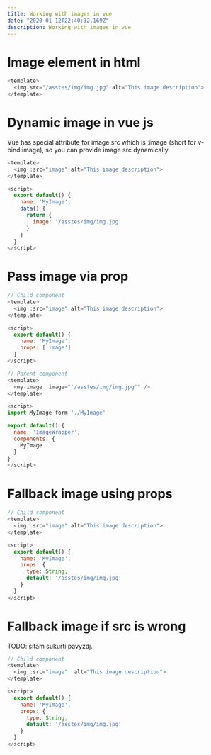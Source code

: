 ```yaml
---
title: Working with images in vue
date: "2020-01-12T22:40:32.169Z"
description: Working with images in vue
---
```


# Image element in html

```javascript
<template>
  <img src="/asstes/img/img.jpg" alt="This image description">
</template>
```

# Dynamic image in vue js

Vue has special attribute for image src which is :image (short for v-bind:image), so you can provide image src dynamically

```javascript
<template>
  <img :src="image" alt="This image description">
</template>

<script>
  export default() {
    name: 'MyImage',
    data() {
      return {
        image: '/asstes/img/img.jpg'
      }
    }
  }
</script>
```

# Pass image via prop

```javascript
// Child component
<template>
  <img :src="image" alt="This image description">
</template>

<script>
  export default() {
    name: 'MyImage',
    props: ['image']
  }
</script>
```

```javascript
// Parent component
<template>
  <my-image :image="'/asstes/img/img.jpg'" />
</template>

<script>
import MyImage form './MyImage'

export default() {
  name: 'ImageWrapper',
  components: {
    MyImage
  }
}
</script>
```

# Fallback image using props

```javascript
// Child component
<template>
  <img :src="image" alt="This image description">
</template>

<script>
  export default() {
    name: 'MyImage',
    props: {
      type: String,
      default: '/asstes/img/img.jpg'
    }
  }
</script>
```

# Fallback image if src is wrong

TODO: šitam sukurti pavyzdį.

```javascript
// Child component
<template>
  <img :src="image"  alt="This image description">
</template>

<script>
  export default() {
    name: 'MyImage',
    props: {
      type: String,
      default: '/asstes/img/img.jpg'
    }
  }
</script>
```